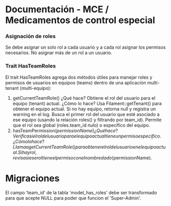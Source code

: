 # Documentación - MCE / Medicamentos de control especial

### Asignación de roles

Se debe asignar un solo rol a cada usuario y a cada rol asignar los permisos necesarios. No asignar más de un rol a un usuario.

### Trait HasTeamRoles

El trait HasTeamRoles agrega dos métodos útiles para manejar roles y permisos de usuarios en equipos (teams) dentro de una aplicación multi-tenant (multi-equipo):

1. getCurrentTeamRole()
¿Qué hace?
Obtiene el rol del usuario para el equipo (tenant) actual.
¿Cómo lo hace?
Usa Filament::getTenant() para obtener el equipo actual.
Si no hay equipo, retorna null y registra un warning en el log.
Busca el primer rol del usuario que esté asociado a ese equipo (usando la relación roles() y filtrando por team_id).
Permite que el rol sea global (roles.team_id nulo) o específico del equipo.
2. hasTeamPermission($permissionName)
¿Qué hace?
Verifica si el rol del usuario para el equipo actual tiene un permiso específico.
¿Cómo lo hace?
Llama a getCurrentTeamRole() para obtener el rol del usuario en el equipo actual.
Si hay rol, revisa si ese rol tiene el permiso con el nombre dado ($permissionName).

# Migraciones

El campo 'team_id' de la tabla 'model_has_roles' debe ser transformado para que acepte NULL para poder que funcion el 'Super-Admin'.